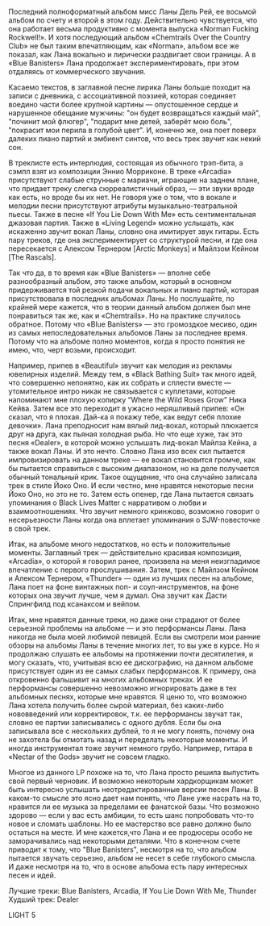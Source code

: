 Последний полноформатный альбом мисс Ланы Дель Рей, ее восьмой альбом по счету и второй в этом году. Действительно чувствуется, что она работает весьма продуктивно с момента выпуска «Norman Fucking Rockwell!». И хотя последующий альбом «Chemtrails Over the Country Club» не был таким впечатляющим, как «Norman», альбом все же показал, как Лана вокально и лирически раздвигает свои границы. А в «Blue Banisters» Лана продолжает экспериментировать, при этом отдаляясь от коммерческого звучания.

Касаемо текстов, в заглавной песне лирика Ланы больше походит на записи с дневника, с ассоциативной поэзией, которая соединяет воедино части более крупной картины — опустошенное сердце и нарушенное обещание мужчины: "он будет возвращаться каждый май", "починит мой флюгер", "подарит мне детей, заберёт мою боль", "покрасит мои перила в голубой цвет". И, конечно же, она поет поверх далеких пиано партий и эмбиент синтов, что весь трек звучит как некий сон.

В треклисте есть интерлюдия, состоящая из обычного трэп-бита, а сэмпл взят из композиции Эннио Морриконе. В треке «Arcadia» присутствуют слабые струнные с мариачи, играющие на заднем плане, что придает треку слегка сюрреалистичный образ, — эти звуки вроде как есть, но вроде бы их нет. Не говоря уже о том, что в вокале и мелодии песни присутствуют атрибуты музыкально-театральной пьесы. Также в песне «If You Lie Down With Me» есть сентиментальная джазовая партия. Также в «Living Legend» можно услышать, как искаженно звучит вокал Ланы, словно она имитирует звук гитары. Есть пару треков, где она экспериментирует со структурой песни, и где она пересекается с Алексом Тернером [Arctic Monkeys] и Майлзом Кейном [The Rascals].

Так что да, в то время как «Blue Banisters» — вполне себе разнообразный альбом, это также альбом, который в основном придерживается той резкой подачи вокальных и пиано партий, которая присутствовала в последних альбомах Ланы. Но послушайте, по крайней мере кажется, что в теории данный альбом должен был мне понравиться так же, как и «Chemtrails». Но на практике случилось обратное. Потому что «Blue Banisters» — это громоздкое месиво, один из самых непоследовательных альбомов Ланы за последнее время. Потому что на альбоме полно моментов, когда я просто понятия не имею, что, черт возьми, происходит.

Например, припев в «Beautiful» звучит как мелодия из рекламы ювелирных изделий. Между тем, в «Black Bathing Suit» так много идей, что совершенно непонятно, как их собрать и сплести вместе — утомительное интро никак не связывается с куплетами, которые напоминают мне плохую копирку “Where the Wild Roses Grow” Ника Кейва. Затем все это переходит в ужасно неряшливый припев: «Он сказал, что я плохая. Дай-ка я покажу тебе, как ведут себя плохие девочки». Лана преподносит нам вялый лид-вокал, который плюхается друг на друга, как пьяная холодная рыба. Но что еще хуже, так это песня «Dealer», в которой можно услышать лид-вокал Майлза Кейна, а также вокал Ланы. И это нечто. Словно Лана изо всех сил пытается импровизировать на данном треке — ее вокал становится громче, как бы пытается справиться с высоким диапазоном, но на деле получается обычный тональный крик. Такое ощущение, что она случайно записала трек в стиле Йоко Оно. И если честно, мне нравятся некоторые песни Йоко Оно, но это не то. Затем есть опенер, где Лана пытается связать упоминания о Black Lives Matter с нарративом о любви и взаимоотношениях. Что звучит немного кринжово, возможно говорит о несерьезности Ланы когда она вплетает упоминания о SJW-повесточке в свой трек.

Итак, на альбоме много недостатков, но есть и положительные моменты. Заглавный трек — действительно красивая композиция, «Arcadia», о которой я говорил ранее, произвела на меня неизгладимое впечатление с первого прослушивания. Затем, трек с Майлзом Кейном и Алексом Тернером, «Thunder» — один из лучших песен на альбоме, Лана поет на фоне винтажных поп- и соул-инструментов, на фоне которых она звучит лучше, чем я думал. Она звучит как Дасти Спрингфилд под ксанаксом и вейпом.

Итак, мне нравятся данные треки, но даже они страдают от более серьезной проблемы на альбоме — и это перформансы Ланы. Лана никогда не была моей любимой певицей. Если вы смотрели мои ранние обзоры на альбомы Ланы в течение многих лет, то вы уже в курсе. Но я продолжаю слушать ее альбомы на протяжении почти десятилетия, и могу сказать, что, учитывая всю ее дискографию, на данном альбоме присутствует один из ее самых слабых перформансов. К примеру, она откровенно фальшивит на многих альбомных треках. И ее перформансы совершенно невозможно игнорировать даже в тех альбомных песнях, которые мне нравятся. Я ценю то, что возможно Лана хотела получить более сырой материал, без каких-либо нововведений или корректировок, т.к. ее перформансы звучат так, словно ее партии записывались с одного дубля. Если бы она записывала все с нескольких дублей, то я не могу понять, почему она не захотела бы отмотать назад и переделать некоторые моменты. И иногда инструментал тоже звучит немного грубо. Например, гитара в «Nectar of the Gods» звучит не совсем гладко.

Многое из данного LP похоже на то, что Лана просто решила выпустить свой первый черновик. И возможно некоторым хардкорщикам может быть интересно услышать неотредактированные версии песен Ланы. В каком-то смысле это ясно дает нам понять, что Лане уже насрать на то, нравится ли ее музыка за пределами ее фанатской базы. Что возможно здорово — если у вас есть амбиции, то есть шанс попробовать что-то новое и сломать шаблоны. Но ее мастерство все равно должно было остаться на месте. И мне кажется,что Лана и ее продюсеры особо не заморачивались над некоторыми деталями. Что в конечном счете приводит к тому, что "Blue Banisters", несмотря на то, что альбом пытается звучать серьезно, альбом не несет в себе глубокого смысла. И даже несмотря на то, что в основе альбома есть пару интересных песен и идей.

Лучшие треки: Blue Banisters, Arcadia, If You Lie Down With Me, Thunder
Худший трек: Dealer

LIGHT 5
